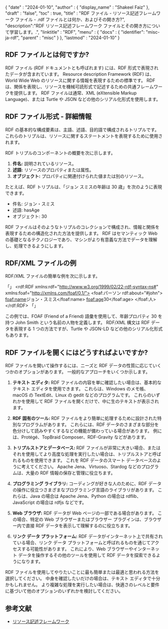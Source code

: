 {
  "date" : "2024-01-10",
  "author" : {
    "display_name" : "Shakeel Faiz"
  },
  "draft" : "false",
  "toc" : true,
  "title" : "RDF ファイル - リソース記述フレームワーク ファイル - .rdf ファイルとは何か、およびその開き方?",
  "description":"RDF リソース記述フレームワーク ファイルとその開き方について学習します。.",
  "linktitle" : "RDF",
  "menu" : {
    "docs" : {
      "identifier": "misc-ja-rdf",
      "parent" : "misc"
    }
  },
  "lastmod" : "2024-01-10"
}

## RDF ファイルとは何ですか?

RDF ファイル (RDF ドキュメントとも呼ばれます) には、RDF 形式で表現されたデータが含まれています。 Resource description Framework (RDF) は、World Wide Web のリソースに関する情報を表現するための標準です。 RDF は、関係を表現し、リソースを機械可読形式で記述するための共通フレームワークを提供します。 RDF ファイルは通常、XML (eXtensible Markup Language)、または Turtle や JSON などの他のシリアル化形式を使用します。

## RDF ファイル形式 - 詳細情報

RDF の基本的な構成要素は、主語、述語、目的語で構成されるトリプルです。 これらのトリプルは、リソースに関するステートメントを表現するために使用されます。

RDF トリプルのコンポーネントの概要を次に示します。

1. **件名:** 説明されているリソース。
2. **述語:** リソースのプロパティまたは属性。
3. **オブジェクト:** プロパティに関連付けられた値または別のリソース。

たとえば、RDF トリプルは、「ジョン スミスの年齢は 30 歳」を次のように表現できます。

- 件名: ジョン・スミス
- 述語: hasAge
- オブジェクト: 30

RDF ファイルはそのようなトリプルのコレクションで構成され、情報と関係を表現するための構造化された方法を提供します。 RDF はセマンティック Web の基礎となるテクノロジーであり、マシンがより有意義な方法でデータを理解し、処理できるようにします。

## RDF/XML ファイルの例

RDF/XML ファイルの簡単な例を次に示します。

「」
<rdf:RDF xmlns:rdf="http://www.w3.org/1999/02/22-rdf-syntax-ns#"
          xmlns:foaf="http://xmlns.com/foaf/0.1/">
   <foaf:パーソン rdf:about="#john">
     <foaf:name>ジョン・スミス</foaf:name>
     <foaf:age>30</foaf:age>
   </foaf:人>
</rdf:RDF>
「」

この例では、FOAF (Friend of a Friend) 語彙を使用して、年齢プロパティ 30 を持つ John Smith という名前の人物を定義します。 RDF/XML 構文は RDF データを表現する 1 つの方法ですが、Turtle や JSON-LD などの他のシリアル化形式もあります。

## RDF ファイルを開くにはどうすればよいですか?

RDF ファイルを開いて操作するには、ニーズと RDF データの性質に応じていくつかのオプションがあります。 一般的なアプローチをいくつか示します。

1. **テキスト エディタ:** RDF ファイルの内容を単に確認したい場合は、基本的なテキスト エディタを使用できます。 これらは、Windows のメモ帳、macOS の TextEdit、Linux の gedit などのプログラムです。 これらのいずれかを使用して RDF ファイルを開くだけで、中に生のテキストが表示されます。

2. **RDF 固有のツール:** RDF ファイルをより簡単に処理するために設計された特別なプログラムがあります。 これらには、RDF データのさまざまな部分を色分けして読みやすくするなどの機能が備わっている場合があります。 例には、Protégé、TopBraid Composer、RDF-Gravity などがあります。

3. **トリプルストアとデータベース:** RDF ファイルが非常に大きい場合、またはそれを使用してより高度な処理を実行したい場合は、トリプルストアと呼ばれるものを使用できます。 これを RDF データのスマート データベースのように考えてください。 Apache Jena、Virtuoso、Stardog などのプログラムは、大量の RDF 情報の保存と管理に役立ちます。

4. **プログラミング ライブラリ:** コーディングが好きな人のために、RDF データの操作に役立つさまざまなプログラミング言語のライブラリがあります。 これらは、Java の場合は Apache Jena、Python の場合は rdflib、JavaScript の場合は rdfjs などです。

5. **Web ブラウザ:** RDF データが Web ページの一部である場合があります。 この場合、特定の Web ブラウザーまたはブラウザー プラグインは、ブラウザー内で直接 RDF データを表示して理解するのに役立ちます。

6. **リンク データ プラットフォーム:** RDF データがインターネット上で共有されている場合、リンク データ プラットフォームと呼ばれるものを通じてアクセスする可能性があります。 これにより、Web ブラウザーやインターネット データを操作するその他のツールを使用して RDF データを探索できるようになります。


RDF ファイルを使用してやりたいことに最も簡単または最適と思われる方法を選択してください。 中身を確認したいだけの場合は、テキスト エディタで十分かもしれません。 より複雑な処理を実行したい場合は、快適さのレベルと要件に基づいて他のオプションのいずれかを検討してください。

## 参考文献
* [リソース記述フレームワーク](https://en.wikipedia.org/wiki/Resource_Description_Framework)